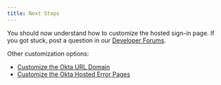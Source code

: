 ```yaml
---
title: Next Steps
---
```

You should now understand how to customize the hosted sign-in page. If you got stuck, post a question in our [Developer Forums](https://devforum.okta.com).

Other customization options:

* [Customize the Okta URL Domain](/docs/guides/custom-url-domain/)
* [Customize the Okta Hosted Error Pages](/docs/guides/custom-error-pages/)
